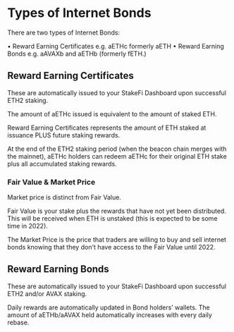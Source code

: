 # Types of Internet Bonds

There are two types of Internet Bonds:

• Reward Earning Certificates e.g. aETHc formerly aETH
• Reward Earning Bonds e.g. aAVAXb and aETHb (formerly fETH.)

## Reward Earning Certificates
These are automatically issued to your StakeFi Dashboard upon successful ETH2 staking.

The amount of aETHc issued is equivalent to the amount of staked ETH.

Reward Earning Certificates represents the amount of ETH staked at issuance PLUS future staking rewards.

At the end of the ETH2 staking period (when the beacon chain merges with the mainnet), aETHc holders can redeem aETHc for their original ETH stake plus all accumulated staking rewards.

### Fair Value & Market Price
Market price is distinct from Fair Value.

Fair Value is your stake plus the rewards that have not yet been distributed. This will be received when ETH is unstaked (this is expected to be some time in 2022). 

The Market Price is the price that traders are willing to buy and sell internet bonds knowing that they don't have access to the Fair Value until 2022. 

## Reward Earning Bonds
These are automatically issued to your StakeFi Dashboard upon successful ETH2 and/or AVAX staking.

Daily rewards are automatically updated in Bond holders’ wallets. The amount of aETHb/aAVAX held automatically increases with every daily rebase.

